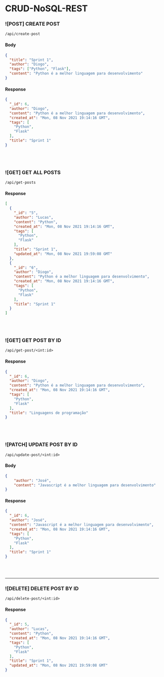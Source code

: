 # CRUD-NoSQL-REST

### ![POST] CREATE POST

```
/api/create-post
```

#### Body

```json
{
  "title": "Sprint 1",
  "author": "Diogo",
  "tags": ["Python", "Flask"],
  "content": "Python é a melhor linguagem para desenvolvimento"
}
```

#### Response

```json
{
  "_id": 6,
  "author": "Diogo",
  "content": "Python é a melhor linguagem para desenvolvimento",
  "created_at": "Mon, 08 Nov 2021 19:14:16 GMT",
  "tags": [
    "Python",
    "Flask"
  ],
  "title": "Sprint 1"
}
```

<br>
<br>

### ![GET] GET ALL POSTS

```
/api/get-posts
```

#### Response

```json
[
  {
    "_id": "5",
    "author": "Lucas",
    "content": "Python",
    "created_at": "Mon, 08 Nov 2021 19:14:16 GMT",
    "tags": [
      "Python",
      "Flask"
    ],
    "title": "Sprint 1",
    "updated_at": "Mon, 08 Nov 2021 19:59:08 GMT"
  },
  {
    "_id": "6",
    "author": "Diogo",
    "content": "Python é a melhor linguagem para desenvolvimento",
    "created_at": "Mon, 08 Nov 2021 19:14:16 GMT",
    "tags": [
      "Python",
      "Flask"
    ],
    "title": "Sprint 1"
  }
]
```

<br>
<br>

### ![GET] GET POST BY ID

```
/api/get-post/<int:id>
```

#### Response

```json
{
  "_id": 6,
  "author": "Diogo",
  "content": "Python é a melhor linguagem para desenvolvimento",
  "created_at": "Mon, 08 Nov 2021 19:14:16 GMT",
  "tags": [
    "Python",
    "Flask"
  ],
  "title": "Linguagens de programação"
}
```

<br>
<br>

### ![PATCH] UPDATE POST BY ID

```
/api/update-post/<int:id>
```

#### Body

```json
{
	"author": "José",
	"content": "Javascript é a melhor linguagem para desenvolvimento"
}
```

#### Response

```json
{
  "_id": 6,
  "author": "José",
  "content": "Javascript é a melhor linguagem para desenvolvimento",
  "created_at": "Mon, 08 Nov 2021 19:14:16 GMT",
  "tags": [
    "Python",
    "Flask"
  ],
  "title": "Sprint 1"
}
```

<br>
<br>

---

### ![DELETE] DELETE POST BY ID

```
/api/delete-post/<int:id>
```

#### Response

```json
{
  "_id": 5,
  "author": "Lucas",
  "content": "Python",
  "created_at": "Mon, 08 Nov 2021 19:14:16 GMT",
  "tags": [
    "Python",
    "Flask"
  ],
  "title": "Sprint 1",
  "updated_at": "Mon, 08 Nov 2021 19:59:08 GMT"
}
```

<br>
<br>
